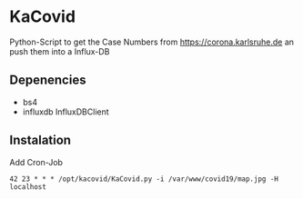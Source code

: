 # KaCovid

Python-Script to get the Case Numbers from https://corona.karlsruhe.de 
an push them into a Influx-DB

## Depenencies
* bs4
* influxdb InfluxDBClient

## Instalation

Add Cron-Job
```
42 23 * * * /opt/kacovid/KaCovid.py -i /var/www/covid19/map.jpg -H localhost
```
